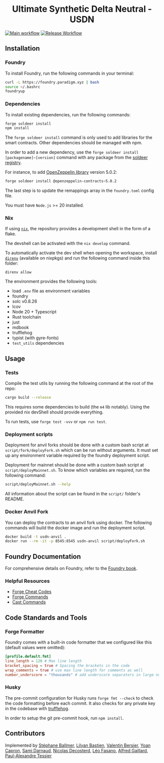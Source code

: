 # <h1 align="center">Ultimate Synthetic Delta Neutral - USDN</h1>

[![Main workflow](https://github.com/SmarDex-Ecosystem/usdn-contracts/actions/workflows/ci.yml/badge.svg)](https://github.com/SmarDex-Ecosystem/usdn-contracts/actions/workflows/ci.yml)
[![Release Workflow](https://github.com/SmarDex-Ecosystem/usdn-contracts/actions/workflows/release.yml/badge.svg)](https://github.com/SmarDex-Ecosystem/usdn-contracts/actions/workflows/release.yml)

## Installation

### Foundry

To install Foundry, run the following commands in your terminal:

```bash
curl -L https://foundry.paradigm.xyz | bash
source ~/.bashrc
foundryup
```

### Dependencies

To install existing dependencies, run the following commands:

```bash
forge soldeer install
npm install
```

The `forge soldeer install` command is only used to add libraries for the smart contracts. Other dependencies should be managed with
npm.

In order to add a new dependency, use the `forge soldeer install [packagename]~[version]` command with any package from the
[soldeer registry](https://soldeer.xyz/).

For instance, to add [OpenZeppelin library](https://github.com/OpenZeppelin/openzeppelin-contracts) version 5.0.2:

```bash
forge soldeer install @openzeppelin-contracts~5.0.2
```

The last step is to update the remappings array in the `foundry.toml` config file.

You must have `Node.js` >= 20 installed.

### Nix

If using [`nix`](https://nixos.org/), the repository provides a development shell in the form of a flake.

The devshell can be activated with the `nix develop` command.

To automatically activate the dev shell when opening the workspace, install [`direnv`](https://direnv.net/)
(available on nixpkgs) and run the following command inside this folder:

```console
direnv allow
```

The environment provides the following tools:

- load `.env` file as environment variables
- foundry
- solc v0.8.26
- lcov
- Node 20 + Typescript
- Rust toolchain
- just
- mdbook
- trufflehog
- typist (with gyre-fonts)
- `test_utils` dependencies

## Usage

### Tests

Compile the test utils by running the following command at the root of the repo:

```bash
cargo build --release
```

This requires some dependencies to build (the `m4` lib notably). Using the provided nix devShell should provide
everything.

To run tests, use `forge test -vvv` or `npm run test`.

### Deployment scripts

Deployment for anvil forks should be done with a custom bash script at `script/fork/deployFork.sh` which can be run without
arguments. It must set up any environment variable required by the foundry deployment script.

Deployment for mainnet should be done with a custom bash script at `script/deployMainnet.sh`. To know which variables are required, run the following command:

```bash
script/deployMainnet.sh --help
```

All information about the script can be found in the `script/` folder's README.

### Docker Anvil Fork

You can deploy the contracts to an anvil fork using docker. The following commands will build the docker image and run the deployment script.

```bash
docker build -t usdn-anvil .
docker run --rm -it -p 8545:8545 usdn-anvil script/deployFork.sh
```

## Foundry Documentation

For comprehensive details on Foundry, refer to the [Foundry book](https://book.getfoundry.sh/).

### Helpful Resources

- [Forge Cheat Codes](https://book.getfoundry.sh/cheatcodes/)
- [Forge Commands](https://book.getfoundry.sh/reference/forge/)
- [Cast Commands](https://book.getfoundry.sh/reference/cast/)

## Code Standards and Tools

### Forge Formatter

Foundry comes with a built-in code formatter that we configured like this (default values were omitted):

```toml
[profile.default.fmt]
line_length = 120 # Max line length
bracket_spacing = true # Spacing the brackets in the code
wrap_comments = true # use max line length for comments as well
number_underscore = "thousands" # add underscore separators in large numbers
```

### Husky

The pre-commit configuration for Husky runs `forge fmt --check` to check the code formatting before each commit. It also
checks for any private key in the codebase with [trufflehog](https://github.com/trufflesecurity/trufflehog).

In order to setup the git pre-commit hook, run `npm install`.

## Contributors

Implemented by [Stéphane Ballmer](https://github.com/sballmer),
[Lilyan Bastien](https://github.com/lilyanB),
[Valentin Bersier](https://github.com/beeb),
[Yoan Capron](https://github.com/fireboss777),
[Sami Darnaud](https://github.com/samooyo),
[Nicolas Decosterd](https://github.com/KirienzoEth),
[Léo Fasano](https://github.com/Yashiru),
[Alfred Gaillard](https://github.com/blablalf),
[Paul-Alexandre Tessier](https://github.com/Paulalex85)
